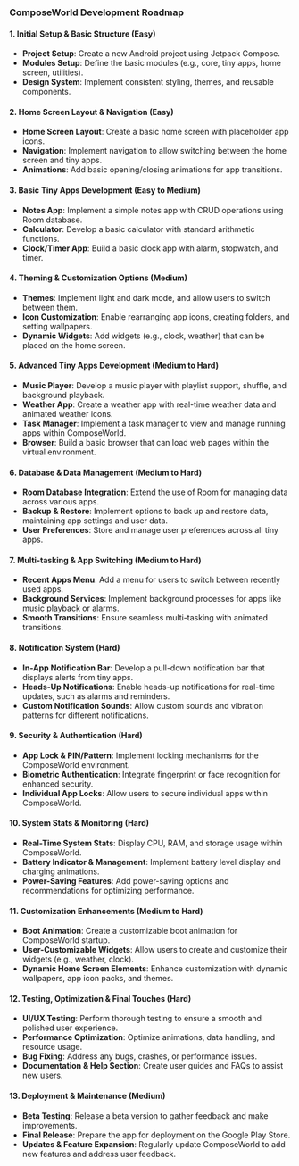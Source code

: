 ### **ComposeWorld Development Roadmap**

#### **1. Initial Setup & Basic Structure (Easy)**

- **Project Setup**: Create a new Android project using Jetpack Compose.
- **Modules Setup**: Define the basic modules (e.g., core, tiny apps, home screen, utilities).
- **Design System**: Implement consistent styling, themes, and reusable components.

#### **2. Home Screen Layout & Navigation (Easy)**

- **Home Screen Layout**: Create a basic home screen with placeholder app icons.
- **Navigation**: Implement navigation to allow switching between the home screen and tiny apps.
- **Animations**: Add basic opening/closing animations for app transitions.

#### **3. Basic Tiny Apps Development (Easy to Medium)**

- **Notes App**: Implement a simple notes app with CRUD operations using Room database.
- **Calculator**: Develop a basic calculator with standard arithmetic functions.
- **Clock/Timer App**: Build a basic clock app with alarm, stopwatch, and timer.

#### **4. Theming & Customization Options (Medium)**

- **Themes**: Implement light and dark mode, and allow users to switch between them.
- **Icon Customization**: Enable rearranging app icons, creating folders, and setting wallpapers.
- **Dynamic Widgets**: Add widgets (e.g., clock, weather) that can be placed on the home screen.

#### **5. Advanced Tiny Apps Development (Medium to Hard)**

- **Music Player**: Develop a music player with playlist support, shuffle, and background playback.
- **Weather App**: Create a weather app with real-time weather data and animated weather icons.
- **Task Manager**: Implement a task manager to view and manage running apps within ComposeWorld.
- **Browser**: Build a basic browser that can load web pages within the virtual environment.

#### **6. Database & Data Management (Medium to Hard)**

- **Room Database Integration**: Extend the use of Room for managing data across various apps.
- **Backup & Restore**: Implement options to back up and restore data, maintaining app settings and user data.
- **User Preferences**: Store and manage user preferences across all tiny apps.

#### **7. Multi-tasking & App Switching (Medium to Hard)**

- **Recent Apps Menu**: Add a menu for users to switch between recently used apps.
- **Background Services**: Implement background processes for apps like music playback or alarms.
- **Smooth Transitions**: Ensure seamless multi-tasking with animated transitions.

#### **8. Notification System (Hard)**

- **In-App Notification Bar**: Develop a pull-down notification bar that displays alerts from tiny apps.
- **Heads-Up Notifications**: Enable heads-up notifications for real-time updates, such as alarms and reminders.
- **Custom Notification Sounds**: Allow custom sounds and vibration patterns for different notifications.

#### **9. Security & Authentication (Hard)**

- **App Lock & PIN/Pattern**: Implement locking mechanisms for the ComposeWorld environment.
- **Biometric Authentication**: Integrate fingerprint or face recognition for enhanced security.
- **Individual App Locks**: Allow users to secure individual apps within ComposeWorld.

#### **10. System Stats & Monitoring (Hard)**

- **Real-Time System Stats**: Display CPU, RAM, and storage usage within ComposeWorld.
- **Battery Indicator & Management**: Implement battery level display and charging animations.
- **Power-Saving Features**: Add power-saving options and recommendations for optimizing performance.

#### **11. Customization Enhancements (Medium to Hard)**

- **Boot Animation**: Create a customizable boot animation for ComposeWorld startup.
- **User-Customizable Widgets**: Allow users to create and customize their widgets (e.g., weather, clock).
- **Dynamic Home Screen Elements**: Enhance customization with dynamic wallpapers, app icon packs, and themes.

#### **12. Testing, Optimization & Final Touches (Hard)**

- **UI/UX Testing**: Perform thorough testing to ensure a smooth and polished user experience.
- **Performance Optimization**: Optimize animations, data handling, and resource usage.
- **Bug Fixing**: Address any bugs, crashes, or performance issues.
- **Documentation & Help Section**: Create user guides and FAQs to assist new users.

#### **13. Deployment & Maintenance (Medium)**

- **Beta Testing**: Release a beta version to gather feedback and make improvements.
- **Final Release**: Prepare the app for deployment on the Google Play Store.
- **Updates & Feature Expansion**: Regularly update ComposeWorld to add new features and address user feedback.
